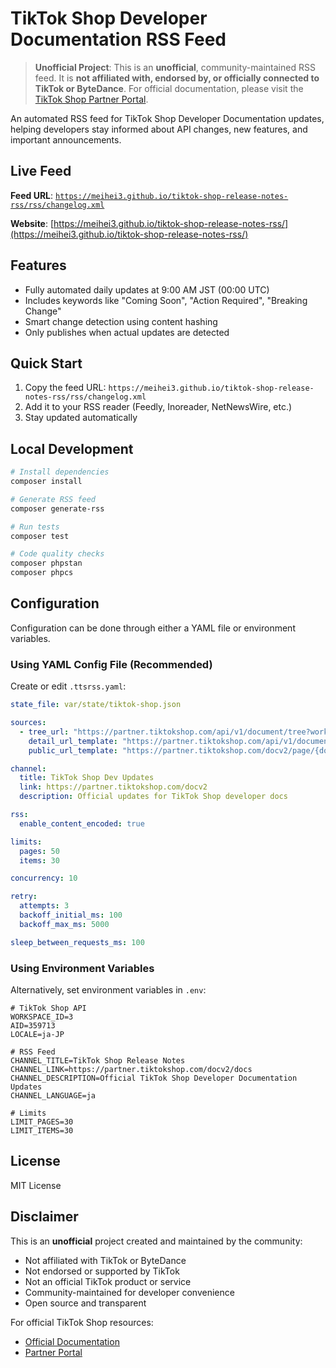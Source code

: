 # TikTok Shop Developer Documentation RSS Feed

> **Unofficial Project**: This is an **unofficial**, community-maintained RSS feed. It is **not affiliated with, endorsed by, or officially connected to TikTok or ByteDance**. For official documentation, please visit the [TikTok Shop Partner Portal](https://partner.tiktokshop.com/docv2/docs).

An automated RSS feed for TikTok Shop Developer Documentation updates, helping developers stay informed about API changes, new features, and important announcements.

## Live Feed

**Feed URL**: [`https://meihei3.github.io/tiktok-shop-release-notes-rss/rss/changelog.xml`](https://meihei3.github.io/tiktok-shop-release-notes-rss/rss/changelog.xml)

**Website**: [https://meihei3.github.io/tiktok-shop-release-notes-rss/](https://meihei3.github.io/tiktok-shop-release-notes-rss/)

## Features

- Fully automated daily updates at 9:00 AM JST (00:00 UTC)
- Includes keywords like "Coming Soon", "Action Required", "Breaking Change"
- Smart change detection using content hashing
- Only publishes when actual updates are detected

## Quick Start

1. Copy the feed URL: `https://meihei3.github.io/tiktok-shop-release-notes-rss/rss/changelog.xml`
2. Add it to your RSS reader (Feedly, Inoreader, NetNewsWire, etc.)
3. Stay updated automatically

## Local Development

```bash
# Install dependencies
composer install

# Generate RSS feed
composer generate-rss

# Run tests
composer test

# Code quality checks
composer phpstan
composer phpcs
```

## Configuration

Configuration can be done through either a YAML file or environment variables.

### Using YAML Config File (Recommended)

Create or edit `.ttsrss.yaml`:

```yaml
state_file: var/state/tiktok-shop.json

sources:
  - tree_url: "https://partner.tiktokshop.com/api/v1/document/tree?workspace_id=3&aid=359713&locale=ja-JP"
    detail_url_template: "https://partner.tiktokshop.com/api/v1/document/detail?document_id={document_path}&workspace_id=3&aid=359713&locale=ja-JP"
    public_url_template: "https://partner.tiktokshop.com/docv2/page/{document_path}"

channel:
  title: TikTok Shop Dev Updates
  link: https://partner.tiktokshop.com/docv2
  description: Official updates for TikTok Shop developer docs

rss:
  enable_content_encoded: true

limits:
  pages: 50
  items: 30

concurrency: 10

retry:
  attempts: 3
  backoff_initial_ms: 100
  backoff_max_ms: 5000

sleep_between_requests_ms: 100
```

### Using Environment Variables

Alternatively, set environment variables in `.env`:

```env
# TikTok Shop API
WORKSPACE_ID=3
AID=359713
LOCALE=ja-JP

# RSS Feed
CHANNEL_TITLE=TikTok Shop Release Notes
CHANNEL_LINK=https://partner.tiktokshop.com/docv2/docs
CHANNEL_DESCRIPTION=Official TikTok Shop Developer Documentation Updates
CHANNEL_LANGUAGE=ja

# Limits
LIMIT_PAGES=30
LIMIT_ITEMS=30
```

## License

MIT License

## Disclaimer

This is an **unofficial** project created and maintained by the community:

- Not affiliated with TikTok or ByteDance
- Not endorsed or supported by TikTok
- Not an official TikTok product or service
- Community-maintained for developer convenience
- Open source and transparent

For official TikTok Shop resources:
- [Official Documentation](https://partner.tiktokshop.com/docv2/docs)
- [Partner Portal](https://partner.tiktokshop.com/)
